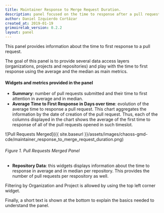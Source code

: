 ```yaml
---
title: Maintainer Response to Merge Request Duration.
description: panel focused on the time to response after a pull request took place.
author: Daniel Izquierdo Cortázar
created_at: 2019-01-19
grimoirelab_version: 0.2.2
layout: panel
---
```


This panel provides information about the time to first response to a pull request.

The goal of this panel is to provide several data access layers (organizations, projects 
and repositories) and play with the time to first response using the average and the median
as main metrics.

#### Widgets and metrics provided in the panel

* **Summary**: number of pull requests submitted and their time to first attention in 
average and in median.
* **Average Time to First Response in Days over time**: evolution of the average time
to response a pull request. This chart aggregates the information by the date of creation
of the pull request. Thus, each of the columns displayed in the chart shows the average of the
first time to response of all of the pull requests opened in such timeslot.


![Pull Requests Merged]({{ site.baseurl }}/assets/images/chaoss-gmd-cde/maintainer_response_to_merge_request_duration.png)
###### Figure 1. Pull Requests Merged Panel

* **Repository Data**: this widgets displays information about the time to response in average and in median per repository.
This provides the number of pull requests per respository as well.

Filtering by Organization and Project is allowed by using the top left corner
widget.

Finally, a short text is shown at the bottom to explain the basics needed to understand
the panel.


